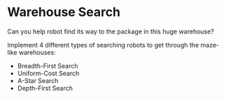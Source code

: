 # Warehouse Search

Can you help robot find its way to the package in this huge warehouse?

Implement 4 different types of searching robots to get through the maze-like warehouses:
- Breadth-First Search
- Uniform-Cost Search
- A-Star Search
- Depth-First Search
